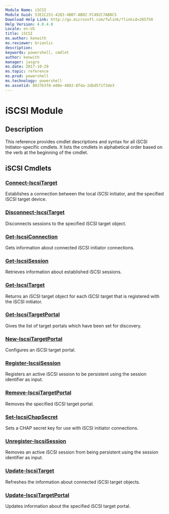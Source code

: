 ```yaml
---
Module Name: iSCSI
Module Guid: 53E1C251-4283-4B07-AB02-FC492C7AB8C5
Download Help Link: http://go.microsoft.com/fwlink/?linkid=285750
Help Version: 4.0.4.0
Locale: en-US
title: iSCSI
ms.author: kenwith
ms.reviewer: brianlic
description: 
keywords: powershell, cmdlet
author: kenwith
manager: jasgro
ms.date: 2017-10-29
ms.topic: reference
ms.prod: powershell
ms.technology: powershell
ms.assetid: 8037b3f8-e00e-4883-8fda-2dbd571f3de3
---
```


# iSCSI Module
## Description
This reference provides cmdlet descriptions and syntax for all iSCSI Initiator-specific cmdlets. It lists the cmdlets in alphabetical order based on the verb at the beginning of the cmdlet.

## iSCSI Cmdlets
### [Connect-IscsiTarget](./Connect-IscsiTarget.md)
Establishes a connection between the local iSCSI initiator, and the specified iSCSI target device.

### [Disconnect-IscsiTarget](./Disconnect-IscsiTarget.md)
Disconnects sessions to the specified iSCSI target object.

### [Get-IscsiConnection](./Get-IscsiConnection.md)
Gets information about connected iSCSI initiator connections.

### [Get-IscsiSession](./Get-IscsiSession.md)
Retrieves information about established iSCSI sessions.

### [Get-IscsiTarget](./Get-IscsiTarget.md)
Returns an iSCSI target object for each iSCSI target that is registered with the iSCSI initiator.

### [Get-IscsiTargetPortal](./Get-IscsiTargetPortal.md)
Gives the list of target portals which have been set for discovery.

### [New-IscsiTargetPortal](./New-IscsiTargetPortal.md)
Configures an iSCSI target portal.

### [Register-IscsiSession](./Register-IscsiSession.md)
Registers an active iSCSI session to be persistent using the session identifier as input.

### [Remove-IscsiTargetPortal](./Remove-IscsiTargetPortal.md)
Removes the specified iSCSI target portal.

### [Set-IscsiChapSecret](./Set-IscsiChapSecret.md)
Sets a CHAP secret key for use with iSCSI initiator connections.

### [Unregister-IscsiSession](./Unregister-IscsiSession.md)
Removes an active iSCSI session from being persistent using the session identifier as input.

### [Update-IscsiTarget](./Update-IscsiTarget.md)
Refreshes the information about connected iSCSI target objects.

### [Update-IscsiTargetPortal](./Update-IscsiTargetPortal.md)
Updates information about the specified iSCSI target portal.

